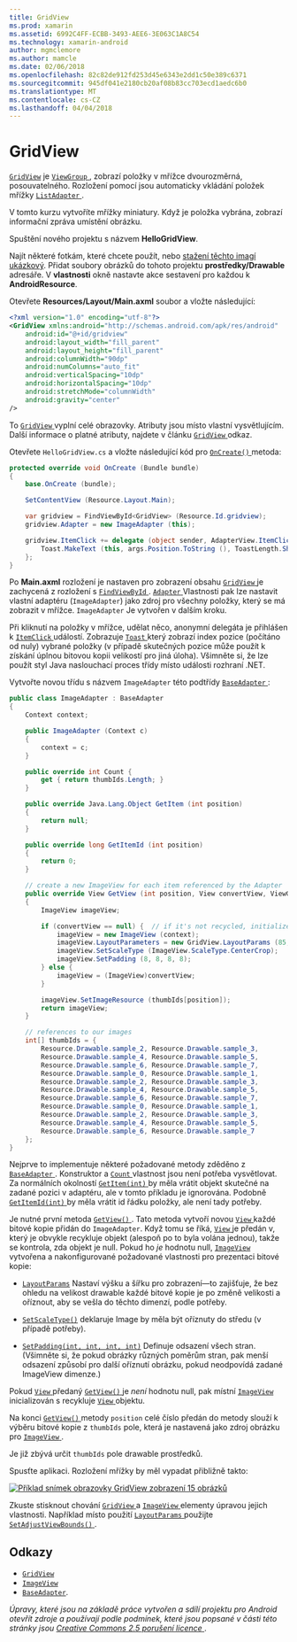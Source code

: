 ```yaml
---
title: GridView
ms.prod: xamarin
ms.assetid: 6992C4FF-ECBB-3493-AEE6-3E063C1A8C54
ms.technology: xamarin-android
author: mgmclemore
ms.author: mamcle
ms.date: 02/06/2018
ms.openlocfilehash: 82c82de912fd253d45e6343e2dd1c50e389c6371
ms.sourcegitcommit: 945df041e2180cb20af08b83cc703ecd1aedc6b0
ms.translationtype: MT
ms.contentlocale: cs-CZ
ms.lasthandoff: 04/04/2018
---
```

# <a name="gridview"></a>GridView

[`GridView`](https://developer.xamarin.com/api/type/Android.Widget.GridView/) je [ `ViewGroup` ](https://developer.xamarin.com/api/type/Android.Views.ViewGroup/) , zobrazí položky v mřížce dvourozměrná, posouvatelného. Rozložení pomocí jsou automaticky vkládání položek mřížky [ `ListAdapter` ](https://developer.xamarin.com/api/property/Android.App.ListActivity.ListAdapter/).

V tomto kurzu vytvoříte mřížky miniatury. Když je položka vybrána, zobrazí informační zpráva umístění obrázku.

Spuštění nového projektu s názvem **HelloGridView**.

Najít některé fotkám, které chcete použít, nebo [stažení těchto imagí ukázkový](http://developer.android.com/shareables/sample_images.zip). Přidat soubory obrázků do tohoto projektu **prostředky/Drawable** adresáře. V **vlastnosti** okně nastavte akce sestavení pro každou k **AndroidResource**.

Otevřete **Resources/Layout/Main.axml** soubor a vložte následující:

```xml
<?xml version="1.0" encoding="utf-8"?>
<GridView xmlns:android="http://schemas.android.com/apk/res/android"
    android:id="@+id/gridview"
    android:layout_width="fill_parent"
    android:layout_height="fill_parent"
    android:columnWidth="90dp"
    android:numColumns="auto_fit"
    android:verticalSpacing="10dp"
    android:horizontalSpacing="10dp"
    android:stretchMode="columnWidth"
    android:gravity="center"
/>
```

To [ `GridView` ](https://developer.xamarin.com/api/type/Android.Widget.GridView/) vyplní celé obrazovky. Atributy jsou místo vlastní vysvětlujícím. Další informace o platné atributy, najdete v článku [ `GridView` ](https://developer.xamarin.com/api/type/Android.Widget.GridView/) odkaz.

Otevřete `HelloGridView.cs` a vložte následující kód pro [ `OnCreate()` ](https://developer.xamarin.com/api/member/Android.App.Activity.OnCreate/p/Android.OS.Bundle/) metoda:

```csharp
protected override void OnCreate (Bundle bundle)
{
    base.OnCreate (bundle);

    SetContentView (Resource.Layout.Main);

    var gridview = FindViewById<GridView> (Resource.Id.gridview);
    gridview.Adapter = new ImageAdapter (this);

    gridview.ItemClick += delegate (object sender, AdapterView.ItemClickEventArgs args) {
        Toast.MakeText (this, args.Position.ToString (), ToastLength.Short).Show ();
    };
}
```

Po **Main.axml** rozložení je nastaven pro zobrazení obsahu [ `GridView` ](https://developer.xamarin.com/api/type/Android.Widget.GridView/) je zachycená z rozložení s [ `FindViewById` ](https://developer.xamarin.com/api/member/Android.App.Activity.FindViewById/). [ `Adapter` ](https://developer.xamarin.com/api/property/Android.Widget.AdapterView.RawAdapter/) Vlastnosti pak lze nastavit vlastní adaptéru (`ImageAdapter`) jako zdroj pro všechny položky, který se má zobrazit v mřížce. `ImageAdapter` Je vytvořen v dalším kroku.

Při kliknutí na položky v mřížce, udělat něco, anonymní delegáta je přihlášen k [ `ItemClick` ](https://developer.xamarin.com/api/event/Android.Widget.AdapterView.ItemClick/) událostí.
Zobrazuje [ `Toast` ](https://developer.xamarin.com/api/type/Android.Widget.Toast/) který zobrazí index pozice (počítáno od nuly) vybrané položky (v případě skutečných pozice může použít k získání úplnou bitovou kopii velikostí pro jiná úloha). Všimněte si, že lze použít styl Java naslouchací proces třídy místo události rozhraní .NET.

Vytvořte novou třídu s názvem `ImageAdapter` této podtřídy [ `BaseAdapter` ](https://developer.xamarin.com/api/type/Android.Widget.BaseAdapter/):

```csharp
public class ImageAdapter : BaseAdapter
{
    Context context;

    public ImageAdapter (Context c)
    {
        context = c;
    }

    public override int Count {
        get { return thumbIds.Length; }
    }

    public override Java.Lang.Object GetItem (int position)
    {
        return null;
    }

    public override long GetItemId (int position)
    {
        return 0;
    }

    // create a new ImageView for each item referenced by the Adapter
    public override View GetView (int position, View convertView, ViewGroup parent)
    {
        ImageView imageView;

        if (convertView == null) {  // if it's not recycled, initialize some attributes
            imageView = new ImageView (context);
            imageView.LayoutParameters = new GridView.LayoutParams (85, 85);
            imageView.SetScaleType (ImageView.ScaleType.CenterCrop);
            imageView.SetPadding (8, 8, 8, 8);
        } else {
            imageView = (ImageView)convertView;
        }

        imageView.SetImageResource (thumbIds[position]);
        return imageView;
    }

    // references to our images
    int[] thumbIds = {
        Resource.Drawable.sample_2, Resource.Drawable.sample_3,
        Resource.Drawable.sample_4, Resource.Drawable.sample_5,
        Resource.Drawable.sample_6, Resource.Drawable.sample_7,
        Resource.Drawable.sample_0, Resource.Drawable.sample_1,
        Resource.Drawable.sample_2, Resource.Drawable.sample_3,
        Resource.Drawable.sample_4, Resource.Drawable.sample_5,
        Resource.Drawable.sample_6, Resource.Drawable.sample_7,
        Resource.Drawable.sample_0, Resource.Drawable.sample_1,
        Resource.Drawable.sample_2, Resource.Drawable.sample_3,
        Resource.Drawable.sample_4, Resource.Drawable.sample_5,
        Resource.Drawable.sample_6, Resource.Drawable.sample_7
    };
}
```

Nejprve to implementuje některé požadované metody zděděno z [ `BaseAdapter` ](https://developer.xamarin.com/api/type/Android.Widget.BaseAdapter/). Konstruktor a [ `Count` ](https://developer.xamarin.com/api/property/Android.Widget.BaseAdapter.Count/) vlastnost jsou není potřeba vysvětlovat. Za normálních okolností [ `GetItem(int)` ](https://developer.xamarin.com/api/member/Android.Widget.BaseAdapter.GetItem/) by měla vrátit objekt skutečné na zadané pozici v adaptéru, ale v tomto příkladu je ignorována. Podobně [ `GetItemId(int)` ](https://developer.xamarin.com/api/member/Android.Widget.BaseAdapter.GetItemId/) by měla vrátit id řádku položky, ale není tady potřeby.

Je nutné první metoda [ `GetView()` ](https://developer.xamarin.com/api/member/Android.Widget.BaseAdapter.GetView/).
Tato metoda vytvoří novou [ `View` ](https://developer.xamarin.com/api/type/Android.Views.View/) každé bitové kopie přidán do `ImageAdapter`. Když tomu se říká, [ `View` ](https://developer.xamarin.com/api/type/Android.Views.View/) je předán v, který je obvykle recykluje objekt (alespoň po to byla volána jednou), takže se kontrola, zda objekt je null. Pokud ho *je* hodnotu null, [ `ImageView` ](https://developer.xamarin.com/api/type/Android.Widget.ImageView/) vytvořena a nakonfigurované požadované vlastnosti pro prezentaci bitové kopie:

- [`LayoutParams`](https://developer.xamarin.com/api/property/Android.Views.View.LayoutParameters/) Nastaví výšku a šířku pro zobrazení&mdash;to zajišťuje, že bez ohledu na velikost drawable každé bitové kopie je po změně velikosti a oříznout, aby se vešla do těchto dimenzí, podle potřeby.

- [`SetScaleType()`](https://developer.xamarin.com/api/member/Android.Widget.ImageView.SetScaleType/) deklaruje Image by měla být oříznuty do středu (v případě potřeby).

- [`SetPadding(int, int, int, int)`](https://developer.xamarin.com/api/member/Android.Views.View.SetPadding/) Definuje odsazení všech stran. (Všimněte si, že pokud obrázky různých poměrům stran, pak menší odsazení způsobí pro další oříznutí obrázku, pokud neodpovídá zadané ImageView dimenze.)

Pokud [ `View` ](https://developer.xamarin.com/api/type/Android.Views.View/) předaný [ `GetView()` ](https://developer.xamarin.com/api/member/Android.Widget.BaseAdapter.GetView/) je *není* hodnotu null, pak místní [ `ImageView` ](https://developer.xamarin.com/api/type/Android.Widget.ImageView/) inicializován s recykluje [ `View` ](https://developer.xamarin.com/api/type/Android.Views.View/) objektu.

Na konci [ `GetView()` ](https://developer.xamarin.com/api/member/Android.Widget.BaseAdapter.GetView/) metody `position` celé číslo předán do metody slouží k výběru bitové kopie z `thumbIds` pole, která je nastavená jako zdroj obrázku pro [ `ImageView` ](https://developer.xamarin.com/api/type/Android.Widget.ImageView/).

Je již zbývá určit `thumbIds` pole drawable prostředků.

Spusťte aplikaci. Rozložení mřížky by měl vypadat přibližně takto:

[![Příklad snímek obrazovky GridView zobrazení 15 obrázků](grid-view-images/helloviews4.png)](grid-view-images/helloviews4.png#lightbox)

Zkuste stisknout chování [ `GridView` ](https://developer.xamarin.com/api/type/Android.Widget.GridView/) a [ `ImageView` ](https://developer.xamarin.com/api/type/Android.Widget.ImageView/) elementy úpravou jejich vlastnosti. Například místo použití [ `LayoutParams` ](https://developer.xamarin.com/api/property/Android.Views.View.LayoutParameters/) použijte [ `SetAdjustViewBounds()` ](https://developer.xamarin.com/api/member/Android.Widget.ImageView.SetAdjustViewBounds/).


## <a name="references"></a>Odkazy

-   [`GridView`](https://developer.xamarin.com/api/type/Android.Widget.GridView/) 
-   [`ImageView`](https://developer.xamarin.com/api/type/Android.Widget.ImageView/)
-   [`BaseAdapter`](https://developer.xamarin.com/api/type/Android.Widget.BaseAdapter/).

*Úpravy, které jsou na základě práce vytvořen a sdílí projektu pro Android otevřít zdroje a používají podle podmínek, které jsou popsané v části této stránky jsou*
[*Creative Commons 2.5 porušení licence* ](http://creativecommons.org/licenses/by/2.5/).
